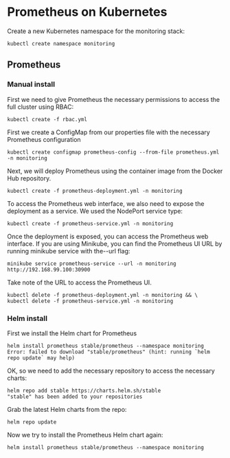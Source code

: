 # Prometheus on Kubernetes

Create a new Kubernetes namespace for the monitoring stack:
```shell
kubectl create namespace monitoring
```

## Prometheus

### Manual install

First we need to give Prometheus the necessary permissions to access the full cluster using RBAC:
```shell
kubectl create -f rbac.yml
```

First we create a ConfigMap from our properties file with the necessary Prometheus configuration
```shell
kubectl create configmap prometheus-config --from-file prometheus.yml -n monitoring
```

Next, we will deploy Prometheus using the container image from the Docker Hub repository.
```shell
kubectl create -f prometheus-deployment.yml -n monitoring
```

To access the Prometheus web interface, we also need to expose the deployment as a service. We used the NodePort service type:
```shell
kubectl create -f prometheus-service.yml -n monitoring
```

Once the deployment is exposed, you can access the Prometheus web interface. If you are using Minikube, you can find the Prometheus UI URL by running minikube service with the--url flag:
```shell
minikube service prometheus-service --url -n monitoring
http://192.168.99.100:30900
```
Take note of the URL to access the Prometheus UI.

```shell
kubectl delete -f prometheus-deployment.yml -n monitoring && \
kubectl delete -f prometheus-service.yml -n monitoring
```

### Helm install
First we install the Helm chart for Prometheus
```shell
helm install prometheus stable/prometheus --namespace monitoring
Error: failed to download "stable/prometheus" (hint: running `helm repo update` may help)
```

OK, so we need to add the necessary repository to access the necessary charts:
```shell
helm repo add stable https://charts.helm.sh/stable
"stable" has been added to your repositories
```

Grab the latest Helm charts from the repo:
```shell
helm repo update
```

Now we try to install the Prometheus Helm chart again:
```shell
helm install prometheus stable/prometheus --namespace monitoring
```